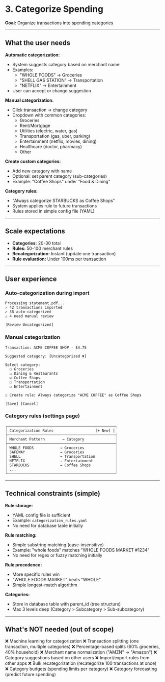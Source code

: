 # 3. Categorize Spending

**Goal:** Organize transactions into spending categories

---

## What the user needs

**Automatic categorization:**
- System suggests category based on merchant name
- Examples:
  - "WHOLE FOODS" → Groceries
  - "SHELL GAS STATION" → Transportation
  - "NETFLIX" → Entertainment
- User can accept or change suggestion

**Manual categorization:**
- Click transaction → change category
- Dropdown with common categories:
  - Groceries
  - Rent/Mortgage
  - Utilities (electric, water, gas)
  - Transportation (gas, uber, parking)
  - Entertainment (netflix, movies, dining)
  - Healthcare (doctor, pharmacy)
  - Other

**Create custom categories:**
- Add new category with name
- Optional: set parent category (sub-categories)
- Example: "Coffee Shops" under "Food & Dining"

**Category rules:**
- "Always categorize STARBUCKS as Coffee Shops"
- System applies rule to future transactions
- Rules stored in simple config file (YAML)

---

## Scale expectations

- **Categories:** 20-30 total
- **Rules:** 50-100 merchant rules
- **Recategorization:** Instant (update one transaction)
- **Rule evaluation:** Under 100ms per transaction

---

## User experience

### Auto-categorization during import

```
Processing statement.pdf...
✓ 42 transactions imported
✓ 38 auto-categorized
⚠ 4 need manual review

[Review Uncategorized]
```

### Manual categorization

```
Transaction: ACME COFFEE SHOP - $4.75

Suggested category: [Uncategorized ▼]

Select category:
  ☐ Groceries
  ☐ Dining & Restaurants
  ☑ Coffee Shops
  ☐ Transportation
  ☐ Entertainment

☑ Create rule: Always categorize "ACME COFFEE" as Coffee Shops

[Save] [Cancel]
```

### Category rules (settings page)

```
┌─────────────────────────────────────────────────┐
│ Categorization Rules                   [+ New] │
├─────────────────────────────────────────────────┤
│ Merchant Pattern        → Category              │
├─────────────────────────────────────────────────┤
│ WHOLE FOODS            → Groceries              │
│ SAFEWAY                → Groceries              │
│ SHELL                  → Transportation         │
│ NETFLIX                → Entertainment          │
│ STARBUCKS              → Coffee Shops           │
│ ...                                             │
└─────────────────────────────────────────────────┘
```

---

## Technical constraints (simple)

**Rule storage:**
- YAML config file is sufficient
- Example: `categorization_rules.yaml`
- No need for database table initially

**Rule matching:**
- Simple substring matching (case-insensitive)
- Example: "whole foods" matches "WHOLE FOODS MARKET #1234"
- No need for regex or fuzzy matching initially

**Rule precedence:**
- More specific rules win
- "WHOLE FOODS MARKET" beats "WHOLE"
- Simple longest-match algorithm

**Categories:**
- Store in database table with parent_id (tree structure)
- Max 3 levels deep (Category > Subcategory > Sub-subcategory)

---

## What's NOT needed (out of scope)

❌ Machine learning for categorization
❌ Transaction splitting (one transaction, multiple categories)
❌ Percentage-based splits (60% groceries, 40% household)
❌ Merchant name normalization ("AMZN" → "Amazon")
❌ Category suggestions based on other users
❌ Import/export rules from other apps
❌ Bulk recategorization (recategorize 100 transactions at once)
❌ Category budgets (spending limits per category)
❌ Category forecasting (predict future spending)

